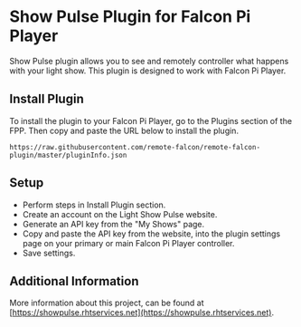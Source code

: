 # Show Pulse Plugin for Falcon Pi Player

Show Pulse plugin allows you to see and remotely controller what happens with your light show. This 
plugin is designed to work with Falcon Pi Player.

## Install Plugin

To install the plugin to your Falcon Pi Player, go to the Plugins section of the FPP. Then copy and 
paste the URL below to install the plugin.

```
https://raw.githubusercontent.com/remote-falcon/remote-falcon-plugin/master/pluginInfo.json
```

## Setup 

* Perform steps in Install Plugin section.
* Create an account on the Light Show Pulse website.
* Generate an API key from the "My Shows" page. 
* Copy and paste the API key from the website, into the plugin settings page on your primary or main Falcon Pi Player controller. 
* Save settings.


## Additional Information

More information about this project, can be found at 
[https://showpulse.rhtservices.net](https://showpulse.rhtservices.net).
